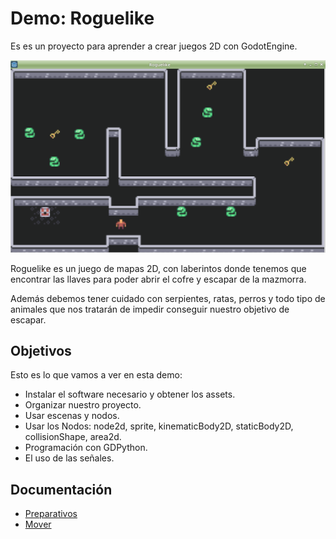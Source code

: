 
# Demo: Roguelike

Es es un proyecto para aprender a crear juegos 2D con GodotEngine.

![](images/aspecto.png)

Roguelike es un juego de mapas 2D, con laberintos donde tenemos que encontrar las llaves para poder abrir el cofre y escapar de la mazmorra.

Además debemos tener cuidado con serpientes, ratas, perros y todo tipo de animales que nos tratarán de impedir conseguir nuestro objetivo de escapar.

## Objetivos

Esto es lo que vamos a ver en esta demo:
* Instalar el software necesario y obtener los assets.
* Organizar nuestro proyecto.
* Usar escenas y nodos.
* Usar los Nodos: node2d, sprite, kinematicBody2D, staticBody2D, collisionShape, area2d.
* Programación con GDPython.
* El uso de las señales.

## Documentación

* [Preparativos](01-preparativos.md)
* [Mover](02-mover.md)
